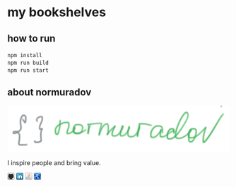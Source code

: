 # my bookshelves

## how to run

```js
npm install
npm run build
npm run start
```

## about normuradov

![normuradov logo](https://raw.githubusercontent.com/pharrukh/react-bookshelf/master/readme/normuradov.png "Logo")

I inspire people and bring value.  

[![github](https://raw.githubusercontent.com/pharrukh/react-bookshelf/master/readme/icons/github.png "GitHub")](https://github.com/pharrukh)
[![linkedin](https://raw.githubusercontent.com/pharrukh/react-bookshelf/master/readme/icons/linkedin.png "LinkedIn")](https://www.linkedin.com/in/farrukh-normuradov/)
[![stackoverflow](https://raw.githubusercontent.com/pharrukh/react-bookshelf/master/readme/icons/stackoverflow.png "StackOverflow")](https://stackoverflow.com/users/3407539/farrukh-normuradov)
[![website](https://raw.githubusercontent.com/pharrukh/react-bookshelf/master/readme/icons/website.png "normuradov.com")](https://www.normuradov.com/)
